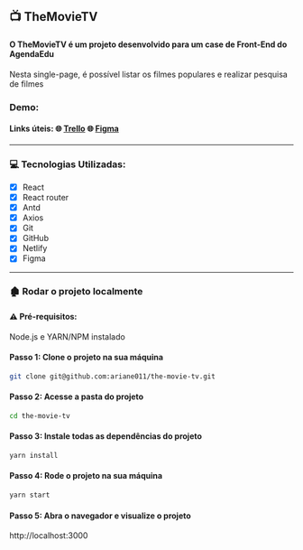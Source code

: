 ## :tv: TheMovieTV
#### O TheMovieTV é um projeto desenvolvido para um case de Front-End do AgendaEdu
Nesta single-page, é possível listar os filmes populares e realizar pesquisa de filmes

### Demo:


#### Links úteis: :globe_with_meridians: [Trello](https://trello.com/invite/b/mUe1ea2R/e2ed255a76d4972b188b4bfa6bd16f98/case-agendaedu) :globe_with_meridians: [Figma](https://www.figma.com/file/iQRJcMd43RwOXEHuF8YxYC/TheMovieTV?node-id=0%3A1)

****

### 💻 Tecnologias Utilizadas:
- [x] React
- [x] React router
- [x] Antd
- [x] Axios
- [x] Git
- [x] GitHub
- [x] Netlify
- [x] Figma

****
 
### 🏚️ Rodar o projeto localmente

#### ⚠️ Pré-requisitos:
Node.js e YARN/NPM instalado
#### Passo 1: Clone o projeto na sua máquina
```sh
git clone git@github.com:ariane011/the-movie-tv.git
```
#### Passo 2: Acesse a pasta do projeto

```sh
cd the-movie-tv
```
#### Passo 3: Instale todas as dependências do projeto

```sh
yarn install
```
#### Passo 4: Rode o projeto na sua máquina

```sh
yarn start
````
#### Passo 5: Abra o navegador e visualize o projeto

http://localhost:3000
